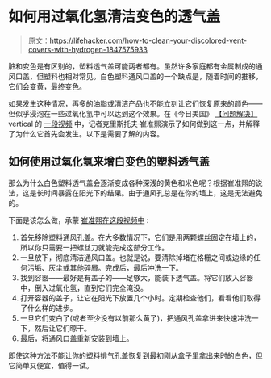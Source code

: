 # 如何用过氧化氢清洁变色的透气盖

> 原文：<https://lifehacker.com/how-to-clean-your-discolored-vent-covers-with-hydrogen-1847575933>

脏和变色是有区别的，塑料透气盖可能两者都有。虽然许多家庭都有金属制成的通风口盖，但塑料也相对常见。白色塑料通风口盖的一个缺点是，随着时间的推移，它们会变黄，最终变色。



如果发生这种情况，再多的油脂或清洁产品也不能立刻让它们恢复原来的颜色——但似乎浸泡在一些过氧化氢中可以达到这个效果。在《今日美国》 [【问题解决】](https://www.usatoday.com/problemsolved/) vertical 的 [一段视频](https://www.usatoday.com/videos/tech/problemsolved/2021/08/25/how-clean-plastic-vent-covers/5572557001/) 中，记者克里斯托夫·崔准熙演示了如何做到这一点，并解释了为什么它首先会发生。以下是需要了解的内容。

## 如何使用过氧化氢来增白变色的塑料透气盖

那么为什么白色塑料透气盖会逐渐变成各种深浅的黄色和米色呢？根据崔准熙的说法，这是长时间暴露在阳光下的结果。由于通风孔总是在你的墙上，这是无法避免的。

下面是该怎么做，承蒙 [崔准熙在这段视频中](https://www.usatoday.com/videos/tech/problemsolved/2021/08/25/how-clean-plastic-vent-covers/5572557001/) :

1.  首先移除塑料通风孔盖。在大多数情况下，它们是用两颗螺丝固定在墙上的，所以你只需要一把螺丝刀就能完成这部分工作。
2.  一旦放下，彻底清洁通风口盖。也就是说，要清除掉堵在格栅之间或边缘的任何污垢、灰尘或其他碎屑。完成后，最后冲洗一下。
3.  找到容器——最好是有盖子的——足够大，能装下透气盖。将它们放入容器中，倒入过氧化氢，直到它们完全淹没。
4.  打开容器的盖子，让它在阳光下放置几个小时。定期检查他们，看看他们取得了什么样的进步。
5.  一旦它们变白了(或者至少没有以前那么黄了)，把通风孔盖拿进来快速冲洗一下，然后让它们晾干。
6.  最后，将通风口盖重新安装到墙上。

即使这种方法不能让你的塑料排气孔盖恢复到最初刚从盒子里拿出来时的白色，但它简单又便宜，值得一试。